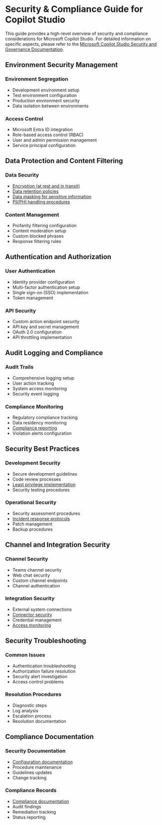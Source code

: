 # Security & Compliance Guide for Copilot Studio

This guide provides a high-level overview of security and compliance considerations for Microsoft Copilot Studio. For detailed information on specific aspects, please refer to the [Microsoft Copilot Studio Security and Governance Documentation](../copilot-studio-security-governance.md).

## Environment Security Management

### Environment Segregation
- Development environment setup
- Test environment configuration
- Production environment security
- Data isolation between environments

### Access Control
- Microsoft Entra ID integration
- Role-based access control (RBAC)
- User and admin permission management
- Service principal configuration

## Data Protection and Content Filtering

### Data Security
- [Encryption (at rest and in transit)](./copilot-studio-security-governance.md#encryption)
- [Data retention policies](./copilot-studio-security-governance.md#data-retention-policies)
- [Data masking for sensitive information](./copilot-studio-security-governance.md#data-masking-for-sensitive-information)
- [PII/PHI handling procedures](./copilot-studio-security-governance.md#piiphi-handling-procedures)

### Content Management
- Profanity filtering configuration
- Content moderation setup
- Custom blocked phrases
- Response filtering rules

## Authentication and Authorization

### User Authentication
- Identity provider configuration
- Multi-factor authentication setup
- Single sign-on (SSO) implementation
- Token management

### API Security
- Custom action endpoint security
- API key and secret management
- OAuth 2.0 configuration
- API throttling implementation

## Audit Logging and Compliance

### Audit Trails
- Comprehensive logging setup
- User action tracking
- System access monitoring
- Security event logging

### Compliance Monitoring
- Regulatory compliance tracking
- Data residency monitoring
- [Compliance reporting](../copilot-studio-security-governance.md#compliance-frameworks)
- Violation alerts configuration

## Security Best Practices

### Development Security
- Secure development guidelines
- Code review processes
- [Least privilege implementation](../copilot-studio-security-governance.md#implementation-best-practices)
- Security testing procedures

### Operational Security
- Security assessment procedures
- [Incident response protocols](../copilot-studio-security-governance.md#incident-response-for-data-breaches)
- Patch management
- Backup procedures

## Channel and Integration Security

### Channel Security
- Teams channel security
- Web chat security
- Custom channel endpoints
- Channel authentication

### Integration Security
- External system connections
- [Connector security](../copilot-studio-security-governance.md#managing-connector-access)
- Credential management
- [Access monitoring](../copilot-studio-security-governance.md#dlp-policy-monitoring-and-enforcement)

## Security Troubleshooting

### Common Issues
- Authentication troubleshooting
- Authorization failure resolution
- Security alert investigation
- Access control problems

### Resolution Procedures
- Diagnostic steps
- Log analysis
- Escalation process
- Resolution documentation

## Compliance Documentation

### Security Documentation
- [Configuration documentation](../copilot-studio-security-governance.md#appendix)
- Procedure maintenance
- Guidelines updates
- Change tracking

### Compliance Records
- [Compliance documentation](../copilot-studio-security-governance.md#regulatory-compliance-references)
- Audit findings
- Remediation tracking
- Status reporting 
